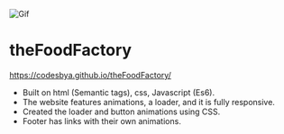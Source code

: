 ![Gif](https://github.com/CodesbyA/theFoodFactory/blob/604613d1381749799b7ddf884625b727c599eb13/images/gif.gif)

# theFoodFactory
https://codesbya.github.io/theFoodFactory/
- Built on html (Semantic tags), css, Javascript (Es6).
- The website features animations, a loader, and it is fully responsive.
- Created the loader and button animations using CSS.
- Footer has links with their own animations.
